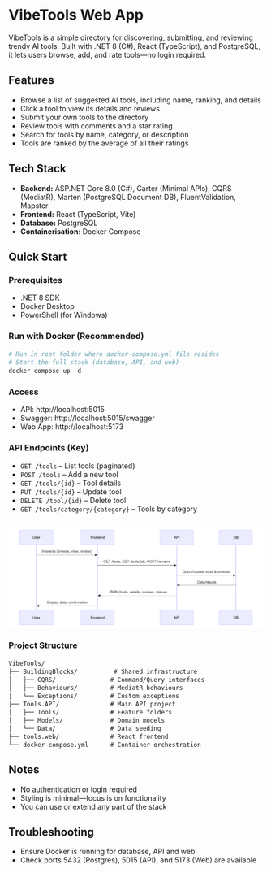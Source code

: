 # VibeTools Web App

VibeTools is a simple directory for discovering, submitting, and reviewing trendy AI tools. Built with .NET 8 (C#), React (TypeScript), and PostgreSQL, it lets users browse, add, and rate tools—no login required.

## Features

- Browse a list of suggested AI tools, including name, ranking, and details
- Click a tool to view its details and reviews
- Submit your own tools to the directory
- Review tools with comments and a star rating
- Search for tools by name, category, or description
- Tools are ranked by the average of all their ratings

## Tech Stack

- **Backend:** ASP.NET Core 8.0 (C#), Carter (Minimal APIs), CQRS (MediatR), Marten (PostgreSQL Document DB), FluentValidation, Mapster
- **Frontend:** React (TypeScript, Vite)
- **Database:** PostgreSQL
- **Containerisation:** Docker Compose

## Quick Start

### Prerequisites
- .NET 8 SDK
- Docker Desktop
- PowerShell (for Windows)

### Run with Docker (Recommended)
```powershell
# Run in root folder where docker-compose.yml file resides
# Start the full stack (database, API, and web)
docker-compose up -d
```

### Access
- API: http://localhost:5015
- Swagger: http://localhost:5015/swagger
- Web App: http://localhost:5173

### API Endpoints (Key)
- `GET /tools` – List tools (paginated)
- `POST /tools` – Add a new tool
- `GET /tools/{id}` – Tool details
- `PUT /tools/{id}` – Update tool
- `DELETE /tool/{id}` – Delete tool
- `GET /tools/category/{category}` – Tools by category

##

![image info](./vibetools_sequence-diagram.png)

### Project Structure
```
VibeTools/
├── BuildingBlocks/          # Shared infrastructure
│   ├── CQRS/               # Command/Query interfaces
│   ├── Behaviours/         # MediatR behaviours
│   └── Exceptions/         # Custom exceptions
├── Tools.API/              # Main API project
│   ├── Tools/              # Feature folders
│   ├── Models/             # Domain models
│   └── Data/               # Data seeding
├── tools.web/              # React frontend
└── docker-compose.yml      # Container orchestration
```

## Notes
- No authentication or login required
- Styling is minimal—focus is on functionality
- You can use or extend any part of the stack

## Troubleshooting
- Ensure Docker is running for database, API and web
- Check ports 5432 (Postgres), 5015 (API), and 5173 (Web) are available
